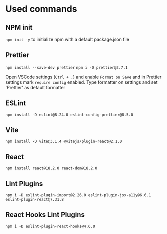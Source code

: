 # Used commands

## NPM init

`npm init -y` to initialize npm with a default package.json file

## Prettier

`npm install --save-dev prettier`
`npm i -D prettier@2.7.1`

Open VSCode settings (`Ctrl + ,`) and enable `Format on Save` and in Prettier settings mark `require config` enabled.
Type formatter on settings and set 'Prettier' as default formatter

## ESLint

`npm install -D eslint@8.24.0 eslint-config-prettier@8.5.0`

## Vite
`npm install -D vite@3.1.4 @vitejs/plugin-react@2.1.0`

## React 
`npm install react@18.2.0 react-dom@18.2.0`

## Lint Plugins
`npm i -D eslint-plugin-import@2.26.0 eslint-plugin-jsx-a11y@6.6.1 eslint-plugin-react@7.31.8`

## React Hooks Lint Plugins
`npm i -D eslint-plugin-react-hooks@4.6.0`